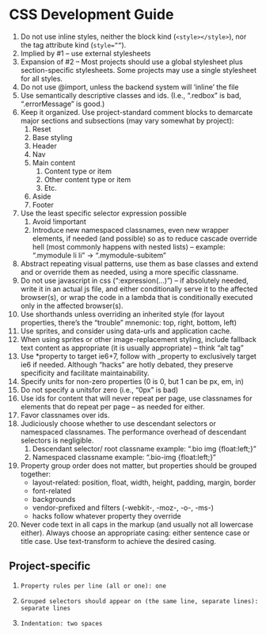 # CSS Development Guide

1.  Do not use inline styles, neither the block kind (`<style></style>`), nor the tag attribute kind (`style=””`).
1.  Implied by #1 – use external stylesheets
1.  Expansion of #2 – Most projects should use a global stylesheet plus section-specific stylesheets. Some projects may use a single stylesheet for all styles.
1.  Do not use @import, unless the backend system will ‘inline’ the file
1.  Use semantically descriptive classes and ids. (I.e., “.redbox” is bad, “.errorMessage” is good.)
1.  Keep it organized. Use project-standard comment blocks to demarcate major sections and subsections (may vary somewhat by project):
    1.  Reset
    1.  Base styling
    1.  Header
    1.  Nav
    1.  Main content
        1.  Content type or item
        1.  Other content type or item
        1.  Etc.
    1.  Aside
    1.  Footer
1.  Use the least specific selector expression possible
    1.  Avoid !important
    1.  Introduce new namespaced classnames, even new wrapper elements, if needed (and possible) so as to reduce cascade override hell (most commonly happens with nested lists) – example: “.mymodule li li” -> “.mymodule-subitem”
1.  Abstract repeating visual patterns, use them as base classes and extend and or override them as needed, using a more specific classname.
1.  Do not use javascript in css (“:expression(…)”) – if absolutely needed, write it in an actual js file, and either conditionally serve it to the affected browser(s), or wrap the code in a lambda that is conditionally executed only in the affected browser(s).
1.  Use shorthands unless overriding an inherited style (for layout properties, there’s the “trouble” mnemonic: top, right, bottom, left)
1.  Use sprites, and consider using data-urls and application cache.
1.  When using sprites or other image-replacement styling, include fallback text content as appropriate (it is usually appropriate) – think “alt tag”
1.  Use *property to target ie6+7, follow with _property to exclusively target ie6 if needed. Although “hacks” are hotly debated, they preserve specificity and facilitate maintainability.
1.  Specify units for non-zero properties (0 is 0, but 1 can be px, em, in)
1.  Do not specify a unitsfor zero (i.e., “0px” is bad)
1.  Use ids for content that will never repeat per page, use classnames for elements that do repeat per page – as needed for either.
1.  Favor classnames over ids.
1.  Judiciously choose whether to use descendant selectors or namespaced classnames. The performance overhead of descendant selectors is negligible.
    1.  Descendant selector/ root classname example: “.bio img {float:left;}”
    1.  Namespaced classname example: “.bio-img {float:left;}”
1.  Property group order does not matter, but properties should be grouped together:
    *   layout-related: position, float, width, height, padding, margin, border
    *   font-related
    *   backgrounds
    *   vendor-prefixed and filters (-webkit-, -moz-, -o-, -ms-)
    *   hacks follow whatever property they override
1.  Never code text in all caps in the markup (and usually not all lowercase either). Always choose an appropriate casing: either sentence case or title case. Use text-transform to achieve the desired casing.


## Project-specific

1.     Property rules per line (all or one): one
1.     Grouped selectors should appear on (the same line, separate lines): separate lines
1.     Indentation: two spaces
